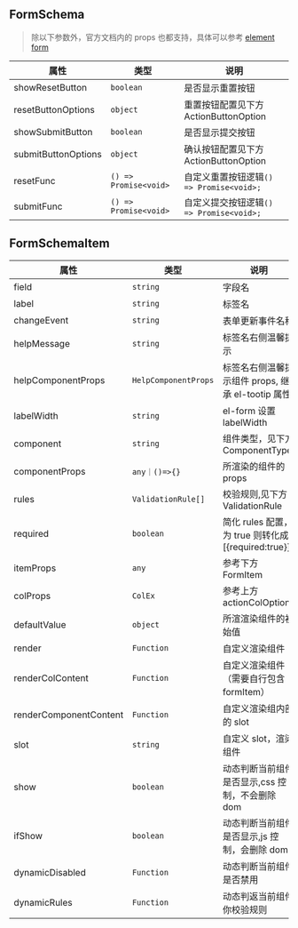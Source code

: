 ## FormSchema

> 除以下参数外，官方文档内的 props 也都支持，具体可以参考 [element form](https://element-plus.org/#/zh-CN/component/form)

| 属性                | 类型                  | 说明                                     |
| ------------------- | --------------------- | ---------------------------------------- |
| showResetButton     | `boolean`             | 是否显示重置按钮                         |
| resetButtonOptions  | `object`              | 重置按钮配置见下方 ActionButtonOption    |
| showSubmitButton    | `boolean`             | 是否显示提交按钮                         |
| submitButtonOptions | `object`              | 确认按钮配置见下方 ActionButtonOption    |
| resetFunc           | `() => Promise<void>` | 自定义重置按钮逻辑`() => Promise<void>;` |
| submitFunc          | `() => Promise<void>` | 自定义提交按钮逻辑`() => Promise<void>;` |

## FormSchemaItem

| 属性                   | 类型                 | 说明                                                |
| ---------------------- | -------------------- | --------------------------------------------------- |
| field                  | `string`             | 字段名                                              |
| label                  | `string`             | 标签名                                              |
| changeEvent            | `string`             | 表单更新事件名称                                    |
| helpMessage            | `string`             | 标签名右侧温馨提示                                  |
| helpComponentProps     | `HelpComponentProps` | 标签名右侧温馨提示组件 props, 继承 el-tootip 属性   |
| labelWidth             | `string`             | el-form 设置 labelWidth                             |
| component              | `string`             | 组件类型，见下方 ComponentType                      |
| componentProps         | `any｜()=>{}`        | 所渲染的组件的 props                                |
| rules                  | `ValidationRule[]`   | 校验规则,见下方 ValidationRule                      |
| required               | `boolean`            | 简化 rules 配置，为 true 则转化成 [{required:true}] |
| itemProps              | `any`                | 参考下方 FormItem                                   |
| colProps               | `ColEx`              | 参考上方 actionColOptions                           |
| defaultValue           | `object`             | 所渲渲染组件的初始值                                |
| render                 | `Function`           | 自定义渲染组件                                      |
| renderColContent       | `Function`           | 自定义渲染组件（需要自行包含 formItem）             |
| renderComponentContent | `Function`           | 自定义渲染组内部的 slot                             |
| slot                   | `string`             | 自定义 slot，渲染组件                               |
| show                   | `boolean`            | 动态判断当前组件是否显示,css 控制，不会删除 dom     |
| ifShow                 | `boolean`            | 动态判断当前组件是否显示,js 控制，会删除 dom        |
| dynamicDisabled        | `Function`           | 动态判断当前组件是否禁用                            |
| dynamicRules           | `Function`           | 动态判返当前组件你校验规则                          |
